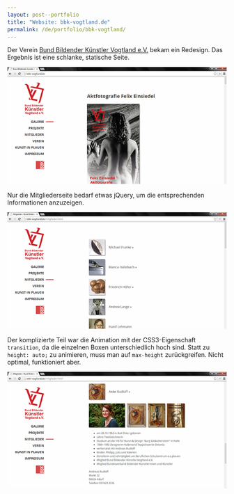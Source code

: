 ```yaml
---
layout: post--portfolio
title: "Website: bbk-vogtland.de"
permalink: /de/portfolio/bbk-vogtland/
---
```

Der Verein [Bund Bildender Künstler Vogtland e.V.](http://bbk-vogtland.de/) bekam ein Redesign. Das Ergebnis ist eine schlanke, statische Seite.

![BBK Vogtland Startseite](/img/bbk-vogtland/bbk-vogtland-1.jpg)

Nur die Mitgliederseite bedarf etwas jQuery, um die entsprechenden Informationen anzuzeigen.

![BBK Vogtland Mitgliederseite](/img/bbk-vogtland/bbk-vogtland-2.jpg)

Der komplizierte Teil war die Animation mit der CSS3-Eigenschaft `transition`, da die einzelnen Boxen unterschiedlich hoch sind. Statt zu `height: auto;` zu animieren, muss man auf `max-height` zurückgreifen. Nicht optimal, funktioniert aber.

![BBK Vogtland Detailansicht der Mitglieder](/img/bbk-vogtland/bbk-vogtland-3.jpg)

